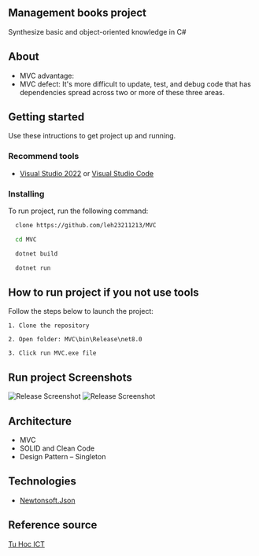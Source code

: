 ## Management books project

Synthesize basic and object-oriented knowledge in C#

## About

- MVC advantage:
- MVC defect: It's more difficult to update, test, and debug code that has dependencies spread across two or more of these three areas.

## Getting started

Use these intructions to get project up and running.

### Recommend tools

- [Visual Studio 2022](<(https://tuhocict.com/asp-net-core-razor-pages-gioi-thieu-cai-dat/)>) or [Visual Studio Code](<(https://tuhocict.com/asp-net-core-razor-pages-gioi-thieu-cai-dat/)>)

### Installing

To run project, run the following command:

```bash
  clone https://github.com/leh23211213/MVC
```

```bash
  cd MVC
```

```bash
  dotnet build
```

```bash
  dotnet run
```

## How to run project if you not use tools

Follow the steps below to launch the project:

    1. Clone the repository

    2. Open folder: MVC\bin\Release\net8.0

    3. Click run MVC.exe file

## Run project Screenshots

![Release Screenshot](https://i.imgur.com/tznDm67.png)
![Release Screenshot](https://i.imgur.com/ex14vya.png)

## Architecture

- MVC
- SOLID and Clean Code
- Design Pattern – Singleton

## Technologies

- [Newtonsoft.Json](<(https://www.nuget.org/packages/Newtonsoft.Json/)>)

## Reference source

[Tu Hoc ICT](https://tuhocict.com/phan-tich-bai-toan/)
